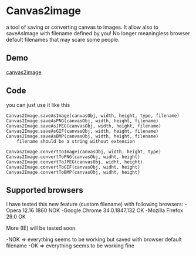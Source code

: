 # Canvas2image #
a tool of saving or converting canvas to images. It allow also to saveAsImage
with filename defined by you! No longer meaningless browser default 
filenames that may scare some people.

## Demo ##
[canvas2image](http://mbochynski.github.com/proj/canvas2image/index.html)

## Code ##
you can just use it like this
		
    Canvas2Image.saveAsImage(canvasObj, width, height, type, filename)
    Canvas2Image.saveAsPNG(canvasObj, width, height, filename)
    Canvas2Image.saveAsJPEG(canvasObj, width, height, filename)
    Canvas2Image.saveAsGIF(canvasObj, width, height, filename)
    Canvas2Image.saveAsBMP(canvasObj, width, height, filename)
		filename should be a string without extension
    
    Canvas2Image.convertToImage(canvasObj, width, height, type)
    Canvas2Image.convertToPNG(canvasObj, widht, height)
    Canvas2Image.convertToJPEG(canvasObj, widht, height)
    Canvas2Image.convertToGIF(canvasObj, widht, height)
    Canvas2Image.convertToBMP(canvasObj, widht, height)

## Supported browsers ##

I have tested this new feature (custom filename) with following browsers:
-Opera 12.16 1860 NOK
-Google Chrome 34.0.1847.132 OK
-Mozilla Firefox 29.0 OK

More (IE) will be tested soon.

-NOK => everything seems to be working but saved with browser default filename
-OK => everything seems to be working fine
